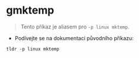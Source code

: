 # gmktemp

> Tento příkaz je aliasem pro `-p linux mktemp`.

- Podívejte se na dokumentaci původního příkazu:

`tldr -p linux mktemp`
